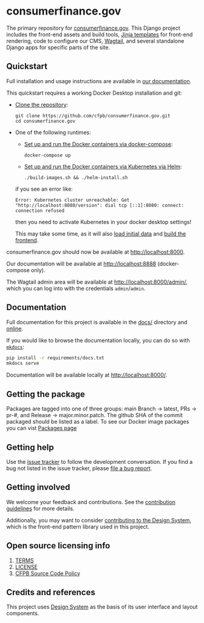 # consumerfinance.gov

The primary repository for [consumerfinance.gov](https://www.consumerfinance.gov/).
This Django project includes the front-end assets and build tools,
[Jinja templates](https://jinja.palletsprojects.com/) for front-end rendering,
code to configure our CMS, [Wagtail](https://wagtail.io/),
and several standalone Django apps for specific parts of the site.

## Quickstart

Full installation and usage instructions are available in
[our documentation](https://cfpb.github.io/consumerfinance.gov).

This quickstart requires a working Docker Desktop installation and git:

- [Clone the repository](https://cfpb.github.io/consumerfinance.gov/installation/#clone-the-repository):

    ```shell
    git clone https://github.com/cfpb/consumerfinance.gov.git
    cd consumerfinance.gov
    ```
- One of the following runtimes:
  - [Set up and run the Docker containers via docker-compose](https://cfpb.github.io/consumerfinance.gov/installation/#set-up-and-run-the-docker-containers):

      ```shell
      docker-compose up
      ```
  - [Set up and run the Docker containers via Kubernetes via Helm](https://cfpb.github.io/consumerfinance.gov/installation/#set-up-and-run-the-docker-containers):

      ```shell
      ./build-images.sh && ./helm-install.sh
      ```

  if you see an error like:
  ``` 
  Error: Kubernetes cluster unreachable: Get "http://localhost:8080/version": dial tcp [::1]:8080: connect: connection refused
  ```
  then you need to activate Kubernetes in your docker desktop settings!

  This may take some time, as it will also
  [load initial data](https://cfpb.github.io/consumerfinance.gov/installation/#load-initial-data)
  and
  [build the frontend](https://cfpb.github.io/consumerfinance.gov/installation/#build-the-frontend).

consumerfinance.gov should now be available at <http://localhost:8000>.

Our documentation will be available at <http://localhost:8888> (docker-compose only).

The Wagtail admin area will be available at <http://localhost:8000/admin/>,
which you can log into with the credentials `admin`/`admin`.

## Documentation

Full documentation for this project is available in the [docs/](docs/) directory
and [online](https://cfpb.github.io/consumerfinance.gov/).

If you would like to browse the documentation locally, you can do so
with [`mkdocs`](https://www.mkdocs.org/):

```sh
pip install -r requirements/docs.txt
mkdocs serve
```

Documentation will be available locally at
[http://localhost:8000/](http://localhost:8000/).


## Getting the package
Packages are tagged into one of three groups: main Branch -> latest, PRs -> pr-#, and Release -> major.minor.patch. The github SHA of the commit packaged should be listed as a label.
To see our Docker image packages you can vist [Packages page](https://github.com/cfpb/consumerfinance.gov/pkgs/container/consumerfinance.gov)

## Getting help

Use the [issue tracker](https://github.com/cfpb/consumerfinance.gov/issues)
to follow the development conversation.
If you find a bug not listed in the issue tracker,
please [file a bug report](https://github.com/cfpb/consumerfinance.gov/issues/new).


## Getting involved

We welcome your feedback and contributions.
See the [contribution guidelines](CONTRIBUTING.md) for more details.

Additionally, you may want to consider
[contributing to the Design System](https://cfpb.github.io/design-system/#help-us-make-improvements),
which is the front-end pattern library used in this project.


## Open source licensing info

1. [TERMS](TERMS.md)
2. [LICENSE](LICENSE)
3. [CFPB Source Code Policy](https://github.com/cfpb/source-code-policy/)


## Credits and references

This project uses [Design System](https://github.com/cfpb/design-system)
as the basis of its user interface and layout components.
